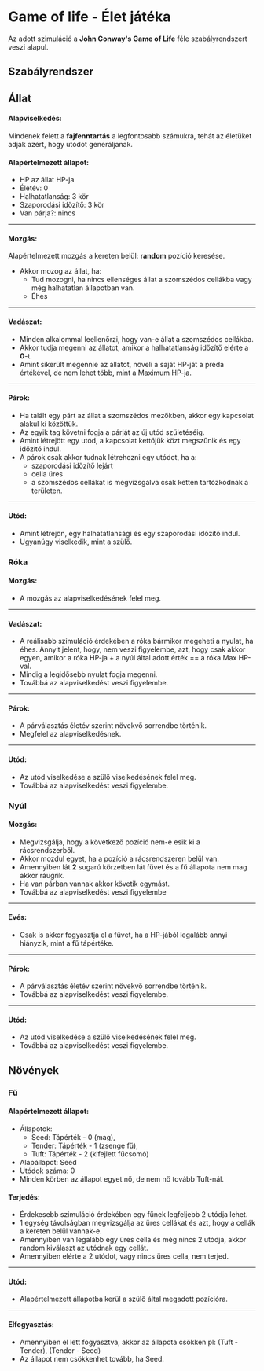 # Game of life - Élet játéka

Az adott szimuláció a **John Conway's Game of Life** féle szabályrendszert veszi alapul.

## Szabályrendszer

## Állat

#### Alapviselkedés:
Mindenek felett a **fajfenntartás** a legfontosabb számukra, tehát az életüket adják azért, hogy utódot generáljanak.

#### Alapértelmezett állapot:
- HP az állat HP-ja
- Életév: 0
- Halhatatlanság: 3 kör
- Szaporodási időzítő: 3 kör
- Van párja?: nincs

___
#### Mozgás:

Alapértelmezett mozgás a kereten belül: **random** pozíció keresése.
- Akkor mozog az állat, ha:
    - Tud mozogni, ha nincs ellenséges állat a szomszédos cellákba vagy még halhatatlan állapotban van.
    - Éhes

___
#### Vadászat:
- Minden alkalommal leellenőrzi, hogy van-e állat a szomszédos cellákba.
- Akkor tudja megenni az állatot, amikor a halhatatlanság időzítő elérte a **0**-t.
- Amint sikerült megennie az állatot, növeli a saját HP-ját a préda értékével, de nem lehet több, mint a Maximum HP-ja.

___
#### Párok:
- Ha talált egy párt az állat a szomszédos mezőkben, akkor egy kapcsolat alakul ki közöttük.
- Az egyik tag követni fogja a párját az új utód születéséig.
- Amint létrejött egy utód, a kapcsolat kettőjük közt megszűnik és egy időzítő indul.
- A párok csak akkor tudnak létrehozni egy utódot, ha a:
    - szaporodási időzítő lejárt
    - cella üres
    - a szomszédos cellákat is megvizsgálva csak ketten tartózkodnak a területen.

___
#### Utód:
- Amint létrejön, egy halhatatlansági és egy szaporodási időzítő indul.
- Ugyanúgy viselkedik, mint a szülő.

### Róka

#### Mozgás:
- A mozgás az alapviselkedésének felel meg.
___
#### Vadászat:
- A reálisabb szimuláció érdekében a róka bármikor megeheti a nyulat, ha éhes.
    Annyit jelent, hogy, nem veszi figyelembe, azt, hogy csak akkor egyen, amikor a róka HP-ja + a nyúl által adott érték == a róka Max HP-val.
- Mindig a legidősebb nyulat fogja megenni.
- Továbbá az alapviselkedést veszi figyelembe.
___
#### Párok:
- A párválasztás életév szerint növekvő sorrendbe történik.
- Megfelel az alapviselkedésnek.
___
#### Utód:
- Az utód viselkedése a szülő viselkedésének felel meg.
- Továbbá az alapviselkedést veszi figyelembe.

### Nyúl

#### Mozgás:
- Megvizsgálja, hogy a következő pozíció nem-e esik ki a rácsrendszerből. 
- Akkor mozdul egyet, ha a pozíció a rácsrendszeren belül van.
- Amennyiben lát **2** sugarú körzetben lát füvet és a fű állapota nem mag akkor ráugrik.
- Ha van párban vannak akkor követik egymást.
- Továbbá az alapviselkedést veszi figyelembe
___
#### Evés:
- Csak is akkor fogyasztja el a füvet, ha a HP-jából legalább annyi hiányzik, mint a fű tápértéke.
___
#### Párok:
- A párválasztás életév szerint növekvő sorrendbe történik.
- Továbbá az alapviselkedést veszi figyelembe.
___
#### Utód:
- Az utód viselkedése a szülő viselkedésének felel meg.
- Továbbá az alapviselkedést veszi figyelembe.

## Növények

### Fű

#### Alapértelmezett állapot:
- Állapotok:    
    - Seed:   Tápérték - 0 (mag),              
    - Tender: Tápérték - 1 (zsenge fű),        
    - Tuft:   Tápérték - 2 (kifejlett fűcsomó)
- Alapállapot: Seed
- Utódok száma: 0
- Minden körben az állapot egyet nő, de nem nő tovább Tuft-nál.

#### Terjedés:
- Érdekesebb szimuláció érdekében egy fűnek legfeljebb 2 utódja lehet.
- 1 egység távolságban megvizsgálja az üres cellákat és azt, hogy a cellák a kereten belül vannak-e.
- Amennyiben van legalább egy üres cella és még nincs 2 utódja, akkor random kiválaszt az utódnak egy cellát.
- Amennyiben elérte a 2 utódot, vagy nincs üres cella, nem terjed.
___
#### Utód:
- Alapértelmezett állapotba kerül a szülő által megadott pozícióra.
___
#### Elfogyasztás:
- Amennyiben el lett fogyasztva, akkor az állapota csökken pl: (Tuft - Tender), (Tender - Seed)
- Az állapot nem csökkenhet tovább, ha Seed.
